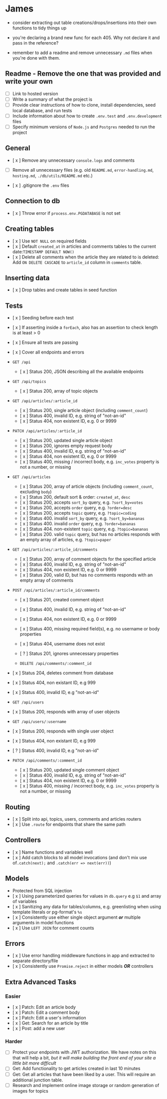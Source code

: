 # James


- consider extracting out table creations/drops/insertions into their own functions to tidy things up

- you're declaring a brand new func for each 405. Why not declare it and pass in the reference?

- remember to add a readme and remove unnecessary `.md` files when you're done with them.

## Readme - Remove the one that was provided and write your own

- [ ] Link to hosted version
- [ ] Write a summary of what the project is
- [ ] Provide clear instructions of how to clone, install dependencies, seed local database, and run tests
- [ ] Include information about how to create `.env.test` and `.env.development` files
- [ ] Specify minimum versions of `Node.js` and `Postgres` needed to run the project

## General

- [ x ] Remove any unnecessary `console.logs` and comments
- [ ] Remove all unnecessary files (e.g. old `README.md`, `error-handling.md`, `hosting.md`, `./db/utils/README.md` etc.)
- [ x ] .gitignore the `.env` files

## Connection to db

- [ x ] Throw error if `process.env.PGDATABASE` is not set

## Creating tables

- [ x ] Use `NOT NULL` on required fields
- [ x ] Default `created_at` in articles and comments tables to the current date:`TIMESTAMP DEFAULT NOW()`
- [ x ] Delete all comments when the article they are related to is deleted: Add `ON DELETE CASCADE` to `article_id` column in `comments` table.

## Inserting data

- [ x ] Drop tables and create tables in seed function

## Tests

- [ x ] Seeding before each test
- [ x ] If asserting inside a `forEach`, also has an assertion to check length is at least > 0
- [ x ] Ensure all tests are passing
- [ x ] Cover all endpoints and errors

- `GET /api`

  - [ x ] Status 200, JSON describing all the available endpoints

- `GET /api/topics`

  - [ x ] Status 200, array of topic objects

- `GET /api/articles/:article_id`

  - [ x ] Status 200, single article object (including `comment_count`)
  - [ x ] Status 400, invalid ID, e.g. string of "not-an-id"
  - [ x ] Status 404, non existent ID, e.g. 0 or 9999

- `PATCH /api/articles/:article_id`

  - [ x ] Status 200, updated single article object
  - [ x ] Status 200, ignores empty request body
  - [ x ] Status 400, invalid ID, e.g. string of "not-an-id"
  - [ x ] Status 404, non existent ID, e.g. 0 or 9999
  - [ x ] Status 400, missing / incorrect body, e.g. `inc_votes` property is not a number, or missing

- `GET /api/articles`

  - [ x ] Status 200, array of article objects (including `comment_count`, excluding `body`)
  - [ x ] Status 200, default sort & order: `created_at`, `desc`
  - [ x ] Status 200, accepts `sort_by` query, e.g. `?sort_by=votes`
  - [ x ] Status 200, accepts `order` query, e.g. `?order=desc`
  - [ x ] Status 200, accepts `topic` query, e.g. `?topic=coding`
  - [ x ] Status 400. invalid `sort_by` query, e.g. `?sort_by=bananas`
  - [ x ] Status 400. invalid `order` query, e.g. `?order=bananas`
  - [ x ] Status 404. non-existent `topic` query, e.g. `?topic=bananas`
  - [ x ] Status 200. valid `topic` query, but has no articles responds with an empty array of articles, e.g. `?topic=paper`

- `GET /api/articles/:article_id/comments`

  - [ x ] Status 200, array of comment objects for the specified article
  - [ x ] Status 400, invalid ID, e.g. string of "not-an-id"
  - [ x ] Status 404, non existent ID, e.g. 0 or 9999
  - [ x ] Status 200, valid ID, but has no comments responds with an empty array of comments

- `POST /api/articles/:article_id/comments`

  - [ x ] Status 201, created comment object
  - [ x ] Status 400, invalid ID, e.g. string of "not-an-id"
  - [ x ] Status 404, non existent ID, e.g. 0 or 9999
  - [ x ] Status 400, missing required field(s), e.g. no username or body properties
  - [ x ] Status 404, username does not exist
  - [ ? ] Status 201, ignores unnecessary properties

  - `DELETE /api/comments/:comment_id`

- [ x ] Status 204, deletes comment from database
- [ x ] Status 404, non existant ID, e.g 999
- [ x ] Status 400, invalid ID, e.g "not-an-id"

- `GET /api/users`

- [ x ] Status 200, responds with array of user objects

- `GET /api/users/:username`

- [ x ] Status 200, responds with single user object
- [ x ] Status 404, non existant ID, e.g 999
- [ ? ] Status 400, invalid ID, e.g "not-an-id"

- `PATCH /api/comments/:comment_id`

  - [ x ] Status 200, updated single comment object
  - [ x ] Status 400, invalid ID, e.g. string of "not-an-id"
  - [ x ] Status 404, non existent ID, e.g. 0 or 9999
  - [ x ] Status 400, missing / incorrect body, e.g. `inc_votes` property is not a number, or missing


## Routing

- [ x ] Split into api, topics, users, comments and articles routers
- [ x ] Use `.route` for endpoints that share the same path

## Controllers

- [ x ] Name functions and variables well
- [ x ] Add catch blocks to all model invocations (and don't mix use of`.catch(next);` and `.catch(err => next(err))`)

## Models

- Protected from SQL injection
- [ x ] Using parameterized queries for values in `db.query` e.g `$1` and array of variables
- [ x ] Sanitizing any data for tables/columns, e.g. greenlisting when using template literals or pg-format's `%s`
- [ x ] Consistently use either single object argument _**or**_ multiple arguments in model functions
- [ x ] Use `LEFT JOIN` for comment counts

## Errors

- [ x ] Use error handling middleware functions in app and extracted to separate directory/file
- [ x ] Consistently use `Promise.reject` in either models _**OR**_ controllers


## Extra Advanced Tasks

### Easier

- [ x ] Patch: Edit an article body
- [ x ] Patch: Edit a comment body
- [ x ] Patch: Edit a user's information
- [ x ] Get: Search for an article by title
- [ x ] Post: add a new user

### Harder

- [ ] Protect your endpoints with JWT authorization. We have notes on this that will help a bit, _but it will make building the front end of your site a little bit more difficult_
- [ ] Get: Add functionality to get articles created in last 10 minutes
- [ ] Get: Get all articles that have been liked by a user. This will require an additional junction table.
- [ ] Research and implement online image storage or random generation of images for topics

